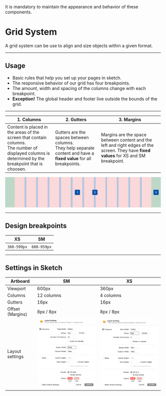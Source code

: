 <AlertWarning alertHeadline="Not modifiable">
It is mandatory to maintain the appearance and behavior of these components.
</AlertWarning>

# Grid System

A grid system can be use to align and size objects within a given format.

---

## Usage

- Basic rules that help you set up your pages in sketch.
- The responsive behavior of our grid has four breakpoints.
- The amount, width and spacing of the columns change with each breakpoint.
- **Exception!** The global header and footer live outside the bounds of the grid.

---

|  1. Columns | 2. Gutters | 3. Margins |
|---|---|---|
| Content is placed in the areas of the screen that contain columns.<br> The number of displayed columns is determined by the breakpoint that is choosen. | Gutters are the spaces between columns.<br> They help separate content and have a **fixed value** for all breakpoints. | Margins are the space between content and the left and right edges of the screen. They have **fixed values** for XS and SM breakpoint. |

![Grid Setup](assets/setup_grid_LG@1x.png)

---

## Design breakpoints

XS | SM |
---------|----------|
 `360-599px` | `600-959px` |

 ---

## Settings in Sketch

| Artboard | SM  | XS |
|---|---|---|
| Viewport | 600px | 360px |
| Columns | 12 columns | 4 columns |
| Gutters | 16px | 16px |
| Offset (Margins) | 8px / 8px | 8px / 8px |
| Layout settings | ![SM Layout](assets/sketch-layout-SM@1x.png) | ![XS Layout](assets/sketch-layout-XS@1x.png)|
